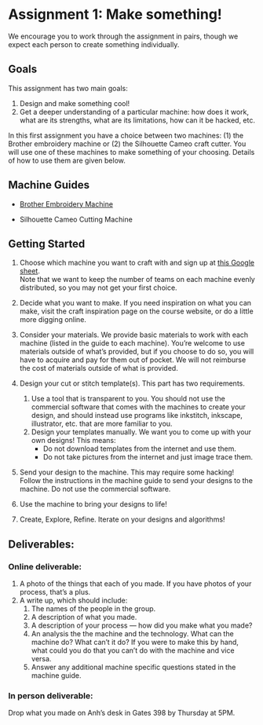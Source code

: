 
# Assignment 1: Make something!

We encourage you to work through the assignment in pairs, though we expect each person to create something individually.

## Goals
This assignment has two main goals:

1. Design and make something cool!   
2. Get a deeper understanding of a particular machine: how does it work, what are its strengths, what are its limitations, how can it be hacked, etc.

In this first assignment you have a choice between two machines: (1) the Brother embroidery machine or (2) the Silhouette Cameo craft cutter. You will use one of these machines to make something of your choosing. Details of how to use them are given below.

## Machine Guides
* [Brother Embroidery Machine](https://github.com/cs448m/cs448m.github.io/tree/master/assignments/making/embroidery)   

* Silhouette Cameo Cutting Machine


## Getting Started

1. Choose which machine you want to craft with and sign up at [this Google sheet](https://docs.google.com/spreadsheets/d/13KrjIRzmWgp2pOuxSQvU2FB1cQQLoZe_HxrP_zGs-wI/edit?usp=sharing).   
Note that we want to keep the number of teams on each machine evenly distributed, so you may not get your first choice. 

2. Decide what you want to make. If you need inspiration on what you can make, visit the craft inspiration page on the course website, or do a little more digging online.

3. Consider your materials. We provide basic materials to work with each machine (listed in the guide to each machine). You’re welcome to use materials outside of what’s provided, but if you choose to do so, you will have to acquire and pay for them out of pocket. We will not reimburse the cost of materials outside of what is provided.

4. Design your cut or stitch template(s). This part has two requirements.
	  1. Use a tool that is transparent to you. You should not use the commercial software that comes with the machines to create your design, and should instead use programs like inkstitch, inkscape, illustrator, etc. that are more familiar to you.   
	  2. Design your templates manually. We want you to come up with your own designs! This means:
		  * Do not download templates from the internet and use them.
		  * Do not take pictures from the internet and just image trace them. 
	  
5. Send your design to the machine. This may require some hacking! Follow the instructions in the machine guide to send your designs to the machine. Do not use the commercial software.

6. Use the machine to bring your designs to life!

7. Create, Explore, Refine. Iterate on your designs and algorithms!

## Deliverables:

### Online deliverable:
1. A photo of the things that each of you made. If you have photos of your process, that’s a plus.
2. A write up, which should include:
	  1. The names of the people in the group.
	  2. A description of what you made.
	  3. A description of your process — how did you make what you made?
	  4. An analysis the the machine and the technology. What can the machine do? What can’t it do? If you were to make this by hand, what could you do that you can’t do with the machine and vice versa.
	  5. Answer any additional machine specific questions stated in the machine guide.

### In person deliverable:
Drop  what you made on Anh’s desk in Gates 398 by Thursday at 5PM.

